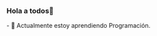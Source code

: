 ### Hola a todos👋

<!--
**xsoulwithrage/xsoulwithrage** is a ✨ _special_ ✨ repository because its `README.md` (this file) appears on your GitHub profile.
--!>



- 🌱 Actualmente estoy aprendiendo Programación.



